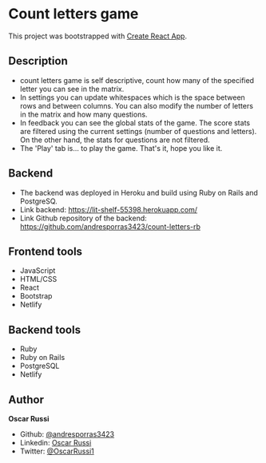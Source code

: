 # Count letters game

This project was bootstrapped with [Create React App](https://github.com/facebook/create-react-app).

## Description

- count letters game is self descriptive, count how many of the specified letter you can see in the matrix.
- In settings you can update whitespaces which is the space between rows and between columns. You can also modify the number of letters in the matrix and how many questions.
- In feedback you can see the global stats of the game. The score stats are filtered using the current settings (number of questions and letters). On the other hand, the stats for questions are not filtered.
- The 'Play' tab is... to play the game. That's it, hope you like it.

## Backend

- The backend was deployed in Heroku and build using Ruby on Rails and PostgreSQ.
- Link backend: https://lit-shelf-55398.herokuapp.com/
- Link Github repository of the backend: https://github.com/andresporras3423/count-letters-rb

## Frontend tools

- JavaScript
- HTML/CSS
- React
- Bootstrap
- Netlify

## Backend tools

- Ruby
- Ruby on Rails
- PostgreSQL
- Netlify

## Author

**Oscar Russi**
- Github: [@andresporras3423](https://github.com/andresporras3423/)
- Linkedin: [Oscar Russi](https://www.linkedin.com/in/oscar-andres-russi-porras/)
- Twitter: [@OscarRussi1](https://twitter.com/OscarRussi1)